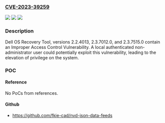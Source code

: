 ### [CVE-2023-39259](https://cve.mitre.org/cgi-bin/cvename.cgi?name=CVE-2023-39259)
![](https://img.shields.io/static/v1?label=Product&message=Dell%20OS%20Recovery%20Tool&color=blue)
![](https://img.shields.io/static/v1?label=Version&message=Versions%202.3.7012.0%2C%202.2.4013%2C%20and%202.3.7515.0.%20&color=brightgreen)
![](https://img.shields.io/static/v1?label=Vulnerability&message=CWE-284%3A%20Improper%20Access%20Control&color=brightgreen)

### Description

Dell OS Recovery Tool, versions 2.2.4013, 2.3.7012.0, and 2.3.7515.0 contain an Improper Access Control Vulnerability. A local authenticated non-administrator user could potentially exploit this vulnerability, leading to the elevation of privilege on the system.

### POC

#### Reference
No PoCs from references.

#### Github
- https://github.com/fkie-cad/nvd-json-data-feeds

